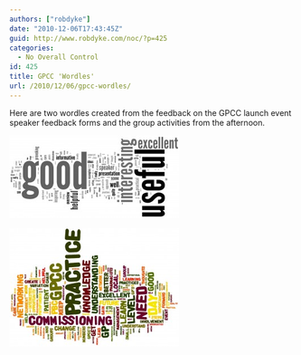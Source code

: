 ```yaml
---
authors: ["robdyke"]
date: "2010-12-06T17:43:45Z"
guid: http://www.robdyke.com/noc/?p=425
categories:
  - No Overall Control
id: 425
title: GPCC 'Wordles'
url: /2010/12/06/gpcc-wordles/
---
```

Here are two wordles created from the feedback on the GPCC launch event speaker feedback forms and the group activities from the afternoon.

[<img class="aligncenter size-medium wp-image-423" title="GPCC Speaker feedback" src="/pubfiles/2010/12/GPCC-Speaker-feedback-300x147.jpg" alt="" width="300" height="147" />](/pubfiles/2010/12/GPCC-Speaker-feedback.jpg)

[<img class="aligncenter size-medium wp-image-424" title="GPCC Feedback" src="/pubfiles/2010/12/GPCC-Feedback-300x209.jpg" alt="" width="300" height="209" />](/pubfiles/2010/12/GPCC-Feedback.jpg)

